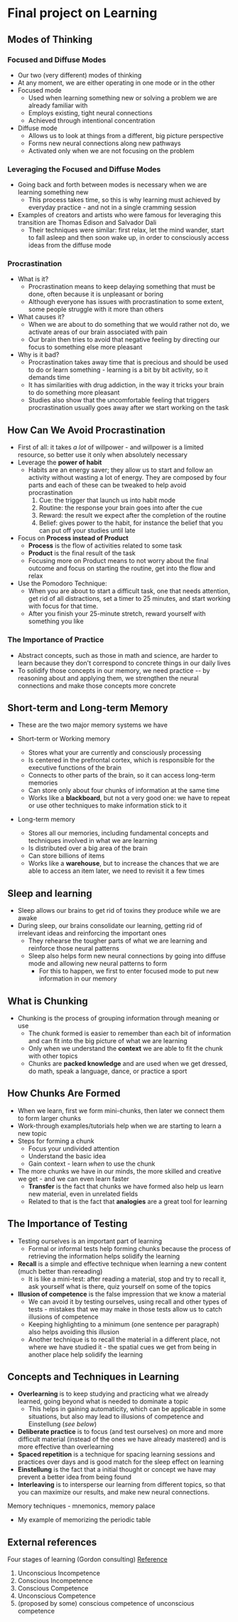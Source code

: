 # Final project on Learning

## Modes of Thinking

### Focused and Diffuse Modes
- Our two (very different) modes of thinking
- At any moment, we are either operating in one mode or in the other
- Focused mode
	- Used when learning something new or solving a problem we are already familiar with
	- Employs existing, tight neural connections
	- Achieved through intentional concentration
- Diffuse mode
	- Allows us to look at things from a different, big picture perspective
	- Forms new neural connections along new pathways
	- Activated only when we are not focusing on the problem

### Leveraging the Focused and Diffuse Modes
- Going back and forth between modes is necessary when we are learning something new
	- This process takes time, so this is why learning must achieved by everyday practice - and not in a single cramming session
- Examples of creators and artists who were famous for leveraging this transition are Thomas Edison and Salvador Dali
	- Their techniques were similar: first relax, let the mind wander, start to fall asleep and then soon wake up, in order to consciously access ideas from the diffuse mode

### Procrastination
- What is it?
	- Procrastination means to keep delaying something that must be done, often because it is unpleasant or boring
	- Although everyone has issues with procrastination to some extent, some people struggle with it more than others
- What causes it?
	- When we are about to do something that we would rather not do, we activate areas of our brain associated with pain
	- Our brain then tries to avoid that negative feeling by directing our focus to something else more pleasant
- Why is it bad?
	- Procrastination takes away time that is precious and should be used to do or learn something - learning is a bit by bit activity, so it demands time
	- It has similarities with drug addiction, in the way it tricks your brain to do something more pleasant 
	- Studies also show that the uncomfortable feeling that triggers procrastination usually goes away after we start working on the task

## How Can We Avoid Procrastination
- First of all: it takes *a lot* of willpower - and willpower is a limited resource, so better use it only when absolutely necessary
- Leverage the **power of habit**
	- Habits are an energy saver; they allow us to start and follow an activity without wasting a lot of energy. They are composed by four parts and each of these can be tweaked to help avoid procrastination
		1. Cue: the trigger that launch us into habit mode
		2. Routine: the response your brain goes into after the cue
		3. Reward: the result we expect after the completion of the routine
		4. Belief: gives power to the habit, for instance the belief that you can put off your studies until late
- Focus on **Process instead of Product**
	- **Process** is the flow of activities related to some task
	- **Product** is the final result of the task 
	- Focusing more on Product means to not worry about the final outcome and focus on starting the routine, get into the flow and relax
- Use the Pomodoro Technique:
	- When you are about to start a difficult task, one that needs attention, get rid of all distractions, set a timer to 25 minutes, and start working with focus for that time. 
	- After you finish your 25-minute stretch, reward yourself with something you like

### The Importance of Practice
- Abstract concepts, such as those in math and science, are harder to learn because they don't correspond to concrete things in our daily lives
- To solidify those concepts in our memory, we need practice -- by reasoning about and applying them, we strengthen the neural connections and make those concepts more concrete

## Short-term and Long-term Memory
- These are the two major memory systems we have
- Short-term or Working memory
	- Stores what your are currently and consciously processing
	- Is centered in the prefrontal cortex, which is responsible for the executive functions of the brain
	- Connects to other parts of the brain, so it can access long-term memories
	- Can store only about four chunks of information at the same time
	- Works like a **blackboard**, but not a very good one: we have to repeat or use other techniques to make information stick to it

- Long-term memory
	- Stores all our memories, including fundamental concepts and techniques involved in what we are learning
	- Is distributed over a big area of the brain
	- Can store billions of items
	- Works like a **warehouse**, but to increase the chances that we are able to access an item later, we need to revisit it a few times

## Sleep and learning
- Sleep allows our brains to get rid of toxins they produce while we are awake
- During sleep, our brains consolidate our learning, getting rid of irrelevant ideas and reinforcing the important ones
	- They rehearse the tougher parts of what we are learning and reinforce those neural patterns
	- Sleep also helps form new neural connections by going into diffuse mode and allowing new neural patterns to form
		- For this to happen, we first to enter focused mode to put new information in our memory

## What is Chunking
- Chunking is the process of grouping information through meaning or use
	- The chunk formed is easier to remember than each bit of information and can fit into the big picture of what we are learning
	- Only when we understand the **context** we are able to fit the chunk with other topics
	- Chunks are **packed knowledge** and are used when we get dressed, do math, speak a language, dance, or practice a sport

## How Chunks Are Formed
- When we learn, first we form mini-chunks, then later we connect them to form larger chunks 
- Work-through examples/tutorials help when we are starting to learn a new topic 
- Steps for forming a chunk
	- Focus your undivided attention
	- Understand the basic idea
	- Gain context - learn *when* to use the chunk
- The more chunks we have in our minds, the more skilled and creative we get - and we can even learn faster
	- **Transfer** is the fact that chunks we have formed also help us learn new material, even in unrelated fields	
	- Related to that is the fact that **analogies** are a great tool for learning

## The Importance of Testing
- Testing ourselves is an important part of learning
	- Formal or informal tests help forming chunks because the process of retrieving the information helps solidify the learning
- **Recall** is a simple and effective technique when learning a new content (much better than rereading)
	- It is like a mini-test: after reading a material, stop and try to recall it, ask yourself what is there, quiz yourself on some of the topics
- **Illusion of competence** is the false impression that we know a material
	- We can avoid it by testing ourselves, using recall and other types of tests - mistakes that we may make in those tests allow us to catch illusions of competence
	- Keeping highlighting to a minimum (one sentence per paragraph) also helps avoiding this illusion
	- Another technique is to recall the material in a different place, not where we have studied it - the spatial cues we get from being in another place help solidify the learning

## Concepts and Techniques in Learning
- **Overlearning** is to keep studying and practicing what we already learned, going beyond what is needed to dominate a topic
	- This helps in gaining automaticity, which can be applicable in some situations, but also may lead to illusions of competence and Einstellung (*see below*)
- **Deliberate practice** is to focus (and test ourselves) on more and more difficult material (instead of the ones we have already mastered) and is more effective than overlearning
- **Spaced repetition** is a technique for spacing learning sessions and practices over days and is good match for the sleep effect on learning
- **Einstellung** is the fact that a initial thought or concept we have may prevent a better idea from being found
- **Interleaving** is to intersperse our learning from different topics, so that you can maximize our results, and make new neural connections.


Memory techniques - mnemonics, memory palace
- My example of memorizing the periodic table

## External references

Four stages of learning (Gordon consulting) [Reference](https://www.kdplatform.com/four-stages-learning/)
1. Unconscious Incompetence
2. Conscious Incompetence
3. Conscious Competence
4. Unconscious Competence
5. (proposed by some) conscious competence of unconscious competence

